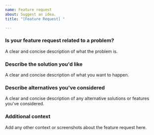 ```yaml
---
name: Feature request
about: Suggest an idea.
title: "[Feature Request] "

---
```


### Is your feature request related to a problem?
A clear and concise description of what the problem is.

### Describe the solution you'd like
A clear and concise description of what you want to happen.

### Describe alternatives you've considered
A clear and concise description of any alternative solutions or features you've considered.

### Additional context
Add any other context or screenshots about the feature request here.